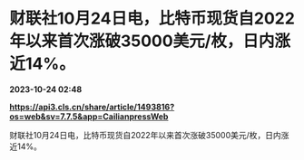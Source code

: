 # 财联社10月24日电，比特币现货自2022年以来首次涨破35000美元/枚，日内涨近14%。

**2023-10-24 02:48**

**https://api3.cls.cn/share/article/1493816?os=web&sv=7.7.5&app=CailianpressWeb**

财联社10月24日电，比特币现货自2022年以来首次涨破35000美元/枚，日内涨近14%。